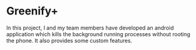 # Greenify+
In this project, I and my team members have developed an android application which kills the background running processes without rooting the phone. It also provides some custom features.
